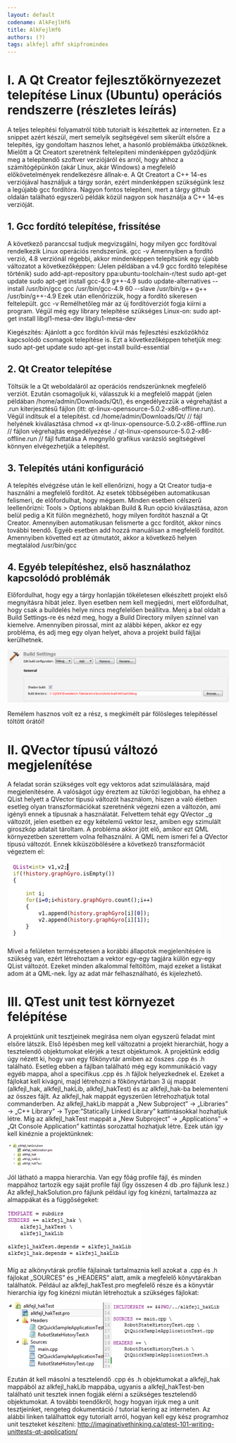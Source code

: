 ```yaml
---
layout: default
codename: AlkFejlHf6
title: AlkFejlHf6
authors: (?)
tags: alkfejl afhf skipfromindex
---
```


# I. A Qt Creator fejlesztőkörnyezezet telepítése Linux (Ubuntu) operációs rendszerre (részletes leírás)
A teljes telepítési folyamatról több tutorialt is készítettek az interneten. Ez a snippet azért készül, mert semelyik segítségével sem sikerült elsőre a telepítés, így gondoltam hasznos lehet, a hasonló problémákba ütközőknek.
Mielőtt a Qt Creatort szeretnénk feltelepíteni mindenképpen győződjünk meg a telepítendő szoftver verziójáról és arról, hogy ahhoz a számítógépünkön (akár Linux, akár Windows) a megfelelő előkövetelmények rendelkezésre állnak-e. 
A Qt Creatort a C++ 14-es verziójával használjuk a tárgy során, ezért mindenképpen szükségünk lesz a legújabb gcc fordítóra. Nagyon fontos telepíteni, mert a tárgy github oldalán található egyszerű példák közül nagyon sok használja a C++ 14-es verzióját.
## 1. Gcc fordító telepítése, frissítése
A következő paranccsal tudjuk megvizsgálni, hogy milyen gcc fordítóval rendelkezik Linux operációs rendszerünk.
gcc -v
Amennyiben a fordító verzió, 4.8 verziónál régebbi, akkor mindenképpen telepítsünk egy újabb változatot a következőképpen: (Jelen példában a v4.9 gcc fordító telepítése történik) 
sudo add-apt-repository ppa:ubuntu-toolchain-r/test
sudo apt-get update
sudo apt-get install gcc-4.9 g++-4.9
sudo update-alternatives --install /usr/bin/gcc gcc /usr/bin/gcc-4.9 60 --slave /usr/bin/g++ g++ /usr/bin/g++-4.9
Ezek után ellenőrizzük, hogy a fordító sikeresen feltelepült.
gcc -v
Remélhetőleg már az új fordítóverziót fogja kiírni a program.
Végül még egy library telepítése szükséges Linux-on:
sudo apt-get install libgl1-mesa-dev libglu1-mesa-dev

Kiegészítés:
Ajánlott a gcc fordítón kívül más fejlesztési eszközökhöz kapcsolódó csomagok telepítése is. Ezt a következőképpen tehetjük meg:
sudo apt-get update
sudo apt-get install build-essential

## 2. Qt Creator telepítése
Töltsük le a Qt weboldaláról az operációs rendszerünknek megfelelő verziót. Ezután csomagoljuk ki, válasszuk ki a megfelelő mappát (jelen példában /home/admin/Downloads/Qt/), és engedélyezzük a végrehajtást a .run kiterjesztésű fájlon (itt: qt-linux-opensource-5.0.2-x86-offline.run). Végül indítsuk el a telepítést.
cd /home/admin/Downloads/Qt/				// fájl helyének kiválasztása
chmod +x qt-linux-opensource-5.0.2-x86-offline.run		// fájlon végrehajtás engedélyezése
./ qt-linux-opensource-5.0.2-x86-offline.run			// fájl futtatása
A megnyíló grafikus varázsló segítségével könnyen elvégezhetjük a telepítést.

## 3. Telepítés utáni konfiguráció
A telepítés elvégzése után le kell ellenőrizni, hogy a Qt Creator tudja-e használni a megfelelő fordítót. Az esetek többségében automatikusan felismeri, de előfordulhat, hogy mégsem. Minden esetben célszerű leellenőrizni:
Tools > Options ablakban Build & Run opció kiválasztása, azon belül pedig a Kit fülön megnézhető, hogy milyen fordítót használ a Qt Creator.
Amennyiben automatikusan felismerte a gcc fordítót, akkor nincs további teendő. Egyéb esetben add hozzá manuálisan a megfelelő fordítót. Amennyiben követted ezt az útmutatót, akkor a következő helyen megtalálod
/usr/bin/gcc

## 4. Egyéb telepítéshez, első használathoz kapcsolódó problémák
Előfordulhat, hogy egy a tárgy honlapján tökéletesen elkészített projekt első megnyitásra hibát jelez. Ilyen esetben nem kell megijedni, mert előfordulhat, hogy csak a buildelés helye nincs megfelelően beállítva.
Menj a bal oldalt a Build Settings-re és nézd meg, hogy a Build Directory milyen színnel van kiemelve. Amennyiben pirossal, mint az alábbi képen, akkor ez egy probléma, és adj meg egy olyan helyet, ahova a projekt build fájljai kerülhetnek.

![](image/Kep1.png) 

Remélem hasznos volt ez a rész,  s megkímélt pár fölösleges telepítéssel töltött órától!

# II. QVector típusú változó megjelenítése
A feladat során szükséges volt egy vektoros adat szimulálására, majd megjelenítésére. A valóságot úgy éreztem az tükrözi legjobban, ha ehhez a QList helyett a QVector típusú változót használom, hiszen a való életben esetleg olyan transzformációkat szeretnénk végezni ezen a változón, ami igényli ennek a típusnak a használatát. Felvettem tehát egy QVector<int> _g változót, jelen esetben ez egy kételemű vektor lesz, amiben egy szimulált giroszkóp adatait tároltam.
A probléma akkor jött elő, amikor ezt QML környezetben szerettem volna felhasználni. A QML nem ismeri fel a QVector típusú változót. Ennek kiküszöbölésére a következő transzformációt végeztem el:

![](image/Kep2.png) 
 
Mivel a felületen természetesen a korábbi állapotok megjelenítésére is szükség van, ezért létrehoztam a vektor egy-egy tagjára külön egy-egy QList<int> változót. Ezeket minden alkalommal feltöltöm, majd ezeket a listákat adom át a QML-nek. Így az adat már felhasználható, és kijelezhető.
 

# III. QTest unit test környezet felépítése
A projektünk unit tesztjeinek megírása nem olyan egyszerű feladat mint elsőre látszik.
Első lépésben meg kell változatni a projekt hierarchiát, hogy a tesztelendő objektumokat elérjék a teszt objektumok. A projektünk eddig úgy nézett ki, hogy van egy főkönyvtár amiben az összes .cpp és .h található. Esetleg ebben a fájlban található még egy kommunikáció vagy egyéb mappa, ahol a specifikus .cpp és .h fájlok helyezkednek el. Ezeket a fájlokat kell kivágni, majd létrehozni a főkönyvtárban 3 új mappát (alkfejl_hak, alkfejl_hakLib, alkfejl_hakTest) és az alkfejl_hak-ba belementeni az összes fájlt.
Az alkfejl_hak mappát egyszerűen létrehozhatjuk total commanderben. Az alkfejl_hakLib mappát a „New Subproject” -> „Libraries” -> „C++ Library” -> Type:”Statically Linked Library” kattintásokkal hozhatjuk létre. Míg az alkfejl_hakTest mappát a „New Subproject” -> „Applications” -> „Qt Console Application” kattintás sorozattal hozhatjuk létre. Ezek után így kell kinéznie a projektünknek:
 
![](image/Kep3.png) 
 
Jól látható a mappa hierarchia. Van egy főág profile fájl, és minden mappához tartozik egy saját profile fájl (Így összesen 4 db .pro fájlunk lesz.)
Az alkfejl_hakSolution.pro fájlunk például így fog kinézni, tartalmazza az almappákat és a függőségeket:

![](image/Kep4.png) 
 
Míg az alkönyvtárak profile fájlainak tartalmaznia kell azokat a .cpp és .h fájlokat „SOURCES” és „HEADERS” alatt, amik a megfelelő könyvtárakban találhatók. Például az alkfejl_hakTest.pro megfelelő része és a könyvtár hierarchia így fog kinézni miután létrehoztuk a szükséges fájlokat:

![](image/Kep5.png) 
 
Ezután át kell másolni a tesztelendő .cpp és .h objektumokat a alkfejl_hak mappából az alkfejl_hakLib mappába, ugyanis a alkfejl_hakTest-ben található unit tesztek innen fogják elérni a szükséges tesztelendő objektumokat.
A további teendőkről, hogy hogyan írjuk meg a unit tesztjeinket, rengeteg dokumentáció / tutorial kering az interneten. Az alábbi linken találhattok egy tutorialt arról, hogyan kell egy kész programhoz unit teszteket készíteni: http://imaginativethinking.ca/qtest-101-writing-unittests-qt-application/
